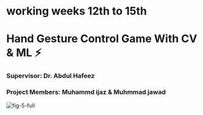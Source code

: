 
# working weeks 12th to 15th


# Hand Gesture Control Game With CV & ML   :zap:

### Supervisor: Dr. Abdul Hafeez
### Project Members: Muhammd ijaz & Muhmmad jawad

![fig-5-full](https://user-images.githubusercontent.com/75518471/145942424-2eed386c-66f3-4f40-b63a-b10e8928989d.png)

